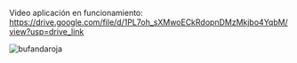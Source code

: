 Video aplicación en funcionamiento: https://drive.google.com/file/d/1PL7oh_sXMwoECkRdopnDMzMkjbo4YqbM/view?usp=drive_link

![bufandaroja](https://github.com/juancho1804/ProyectoHyunseda/assets/138546864/9560a31c-268e-41bc-9711-095bd2f0c66a)
